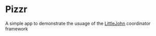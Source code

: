 # Pizzr

A simple app to demonstrate the usuage of the  [LittleJohn](https://github.com/dandunnington/DDCoordinator) coordinator framework
